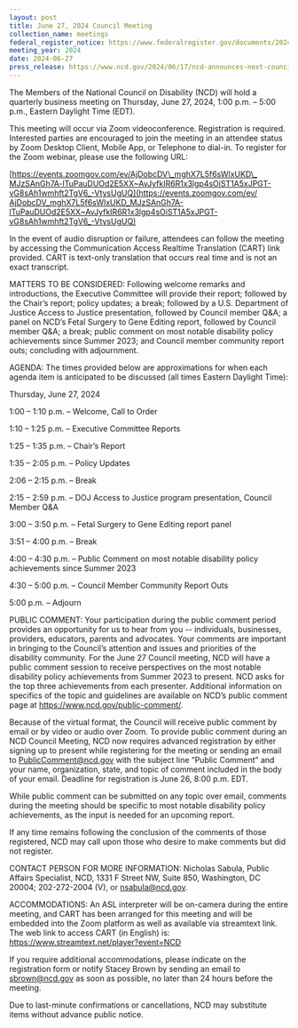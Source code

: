 ```yaml
---
layout: post
title: June 27, 2024 Council Meeting
collection_name: meetings
federal_register_notice: https://www.federalregister.gov/documents/2024/06/13/2024-13191/sunshine-act-meetings
meeting_year: 2024
date: 2024-06-27
press_release: https://www.ncd.gov/2024/06/17/ncd-announces-next-council-meeting-june-27/
---
```

The Members of the National Council on Disability (NCD) will hold a quarterly business meeting on Thursday, June 27, 2024, 1:00 p.m. – 5:00 p.m., Eastern Daylight Time (EDT).

This meeting will occur via Zoom videoconference. Registration is required. Interested parties are encouraged to join the meeting in an attendee status by Zoom Desktop Client, Mobile App, or Telephone to dial-in.  To register for the Zoom webinar, please use the following URL: 

[https://events.zoomgov.com/​ev/​AjDobcDV\_​mghX7L5f6sWlxUKD\_​MJzSAnGh7A-lTuPauDUOd2E5XX~AvJyfkIR6R1x3lgp4sOiST1A5xJPGT-vG8sAh1wmhft2TgV6_​-VtysUgUQ](https://events.zoomgov.com/​ev/​AjDobcDV_​mghX7L5f6sWlxUKD_​MJzSAnGh7A-lTuPauDUOd2E5XX~AvJyfkIR6R1x3lgp4sOiST1A5xJPGT-vG8sAh1wmhft2TgV6_​-VtysUgUQ)

In the event of audio disruption or failure, attendees can follow the meeting by accessing the Communication Access Realtime Translation (CART) link provided. CART is text-only translation that occurs real time and is not an exact transcript.

MATTERS TO BE CONSIDERED: Following welcome remarks and introductions, the Executive Committee will provide their report; followed by the Chair’s report; policy updates; a break; followed by a U.S. Department of Justice Access to Justice presentation, followed by Council member Q&A; a panel on NCD’s Fetal Surgery to Gene Editing report, followed by Council member Q&A; a break; public comment on most notable disability policy achievements since Summer 2023; and Council member community report outs; concluding with adjournment. 

AGENDA: The times provided below are approximations for when each agenda item is anticipated to be discussed (all times Eastern Daylight Time):

Thursday, June 27, 2024

1:00 – 1:10 p.m. – Welcome, Call to Order

1:10 – 1:25 p.m. – Executive Committee Reports 

1:25 – 1:35 p.m. – Chair’s Report

1:35 – 2:05 p.m. – Policy Updates 

2:06 – 2:15 p.m. – Break

2:15 – 2:59 p.m. – DOJ Access to Justice program presentation, Council Member Q&A

3:00 – 3:50 p.m. – Fetal Surgery to Gene Editing report panel

3:51 – 4:00 p.m. – Break

4:00 – 4:30 p.m. – Public Comment on most notable disability policy achievements since Summer 2023

4:30 – 5:00 p.m. – Council Member Community Report Outs

5:00 p.m. – Adjourn

PUBLIC COMMENT: Your participation during the public comment period provides an opportunity for us to hear from you -- individuals, businesses, providers, educators, parents and advocates. Your comments are important in bringing to the Council’s attention and issues and priorities of the disability community. For the June 27 Council meeting, NCD will have a public comment session to receive perspectives on the most notable disability policy achievements from Summer 2023 to present. NCD asks for the top three achievements from each presenter. Additional information on specifics of the topic and guidelines are available on NCD’s public comment page at https://www.ncd.gov/public-comment/.

Because of the virtual format, the Council will receive public comment by email or by video or audio over Zoom. To provide public comment during an NCD Council Meeting, NCD now requires advanced registration by either signing up to present while registering for the meeting or sending an email to PublicComment@ncd.gov with the subject line “Public Comment” and your name, organization, state, and topic of comment included in the body of your email. Deadline for registration is June 26, 8:00 p.m. EDT. 

While public comment can be submitted on any topic over email, comments during the meeting should be specific to most notable disability policy achievements, as the input is needed for an upcoming report. 

If any time remains following the conclusion of the comments of those registered, NCD may call upon those who desire to make comments but did not register.

CONTACT PERSON FOR MORE INFORMATION: Nicholas Sabula, Public Affairs Specialist, NCD, 1331 F Street NW, Suite 850, Washington, DC 20004; 202-272-2004 (V), or nsabula@ncd.gov.

ACCOMMODATIONS:  An ASL interpreter will be on-camera during the entire meeting, and CART has been arranged for this meeting and will be embedded into the Zoom platform as well as available via streamtext link. The web link to access CART (in English) is: https://www.streamtext.net/player?event=NCD 

If you require additional accommodations, please indicate on the registration form or notify Stacey Brown by sending an email to sbrown@ncd.gov as soon as possible, no later than 24 hours before the meeting.

Due to last-minute confirmations or cancellations, NCD may substitute items without advance public notice.
